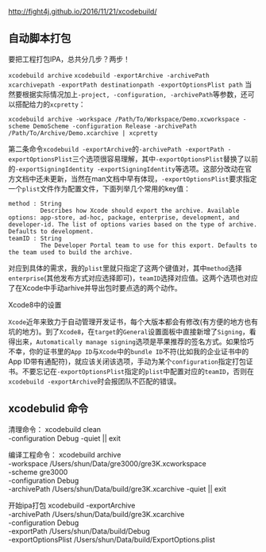 http://fight4j.github.io/2016/11/21/xcodebuild/

## 自动脚本打包

要把工程打包IPA，总共分几步？两步！

`xcodebuild archive`
`xcodebuild -exportArchive -archivePath xcarchivepath -exportPath destinationpath -exportOptionsPlist path`
当然要根据实际情况加上`-project, -configuration, -archivePath`等参数，还可以搭配给力的`xcpretty`：

`xcodebuild archive -workspace /Path/To/Workspace/Demo.xcworkspace -scheme DemoScheme -configuration Release -archivePath /Path/To/Archive/Demo.xcarchive | xcpretty`

第二条命令`xcodebuild -exportArchive`的`-archivePath -exportPath -exportOptionsPlist`三个选项很容易理解，其中`-exportOptionsPlist`替换了以前的`-exportSigningIdentity -exportSigningIdentity`等选项。这部分改动在官方文档中还未更新，当然在man文档中早有体现，`-exportOptionsPlist`要求指定一个`plist`文件作为配置文件，下面列举几个常用的key值：

```
method : String
         Describes how Xcode should export the archive. Available options: app-store, ad-hoc, package, enterprise, development, and developer-id. The list of options varies based on the type of archive. Defaults to development.  		
teamID : String
         The Developer Portal team to use for this export. Defaults to the team used to build the archive.
```

对应到具体的需求，我的`plist`里就只指定了这两个键值对，其中`method`选择`enterprise`(其他发布方式对应选择即可)，`teamID`选择对应值。这两个选项也对应了在Xcode中手动arhive并导出包时要点选的两个动作。

Xcode8中的设置

`Xcode`近年来致力于自动管理开发证书，每个大版本都会有修改(有方便的地方也有坑的地方)。到了`Xcode8`，在`target`的`General`设置面板中直接新增了`Signing`，看得出来，`Automatically manage signing`选项是苹果推荐的签名方式。如果恰巧不幸，你的证书里的`App ID`与`Xcode`中的`bundle ID`不符(比如我的企业证书中的App ID带有通配符)，就应该关闭该选项，手动为某个`configuration`指定打包证书。不要忘记在`-exportOptionsPlist`指定的`plist`中配置对应的`teamID`，否则在`xcodebuild -exportArchive`时会报团队不匹配的错误。


## xcodebulid 命令

清理命令：
xcodebuild clean \
-configuration Debug  -quiet  || exit

编译工程命令：
xcodebuild archive \
-workspace /Users/shun/Data/gre3000/gre3K.xcworkspace \
-scheme gre3000 \
-configuration Debug \
-archivePath /Users/shun/Data/build/gre3K.xcarchive -quiet || exit

开始ipa打包
xcodebuild -exportArchive \
-archivePath /Users/shun/Data/build/gre3K.xcarchive \
-configuration Debug \
-exportPath /Users/shun/Data/build/Debug \
-exportOptionsPlist /Users/shun/Data/build/ExportOptions.plist